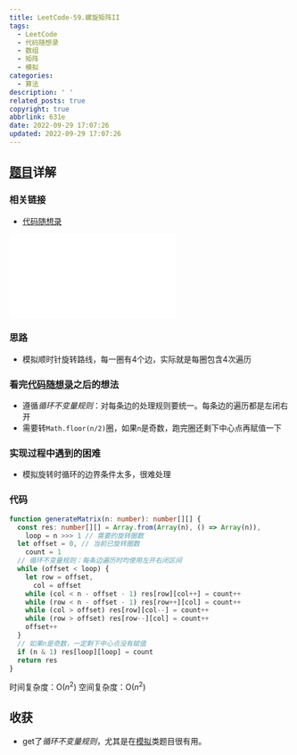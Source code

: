 ```yaml
---
title: LeetCode-59.螺旋矩阵II
tags:
  - LeetCode
  - 代码随想录
  - 数组
  - 矩阵
  - 模拟
categories:
  - 算法
description: ' '
related_posts: true
copyright: true
abbrlink: 631e
date: 2022-09-29 17:07:26
updated: 2022-09-29 17:07:26
---
```



## [题目](https://leetcode.cn/problems/spiral-matrix-ii/)详解

### 相关链接

- [代码随想录](https://programmercarl.com/0059.螺旋矩阵II.html)

<iframe class="iframe_video" src="//player.bilibili.com/player.html?aid=855058314&bvid=BV1SL4y1N7mV&cid=748302443&page=1" scrolling="no" border="0" frameborder="no" framespacing="0" allowfullscreen="true"> </iframe>

### 思路

- 模拟顺时针旋转路线，每一圈有4个边，实际就是每圈包含4次遍历

### 看完[代码随想录](https://programmercarl.com/0059.螺旋矩阵II.html)之后的想法

- 遵循*循环不变量规则*：对每条边的处理规则要统一。每条边的遍历都是左闭右开
- 需要转`Math.floor(n/2)`圈，如果`n`是奇数，跑完圈还剩下中心点再赋值一下

### 实现过程中遇到的困难

- 模拟旋转时循环的边界条件太多，很难处理

### 代码

  ```ts TypeScript
  function generateMatrix(n: number): number[][] {
    const res: number[][] = Array.from(Array(n), () => Array(n)),
      loop = n >>> 1 // 需要的旋转圈数
    let offset = 0, // 当前已旋转圈数
      count = 1
    // 循环不变量规则：每条边遍历时均使用左开右闭区间
    while (offset < loop) {
      let row = offset,
        col = offset
      while (col < n - offset - 1) res[row][col++] = count++
      while (row < n - offset - 1) res[row++][col] = count++
      while (col > offset) res[row][col--] = count++
      while (row > offset) res[row--][col] = count++
      offset++
    }
    // 如果n是奇数，一定剩下中心点没有赋值
    if (n & 1) res[loop][loop] = count
    return res
  }
  ```

  时间复杂度：O($n^2$)
  空间复杂度：O($n^2$)

## 收获

- get了*循环不变量规则*，尤其是在[模拟](/tags/模拟/)类题目很有用。
